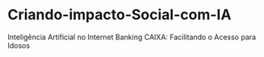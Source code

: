 # Criando-impacto-Social-com-IA
Inteligência Artificial no Internet Banking CAIXA: Facilitando o Acesso para Idosos
